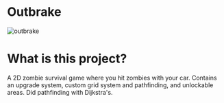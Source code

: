 # Outbrake

![outbrake](https://github.com/user-attachments/assets/c4566569-c1a1-41d2-a000-c8c858402fc1)

# What is this project?

A 2D zombie survival game where you hit zombies with your car. Contains an upgrade system, custom grid system and pathfinding, and unlockable areas. Did pathfinding with Dijkstra's.
